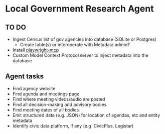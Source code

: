 # Local Government Research Agent

## TO DO

- Ingest Census list of gov agencies into database (SQLite or Postgres)
  - Create table(s) or interoperate with Metadata admin?
- Install [playwright-mcp](https://github.com/microsoft/playwright-mcp)
- Custom Model Context Protocol server to inject metadata into the database


## Agent tasks

- Find agency website
- Find agenda and meetings page
- Find where meeting videos/audio are posted
- Find all decision-making and advisory bodies
- Find meeting dates of all bodies
- Emit structured data (e.g. JSON) for location of agendas, etc and entity metadata
- Identify civic data platform, if any (e.g. CivicPlus, Legistar)
